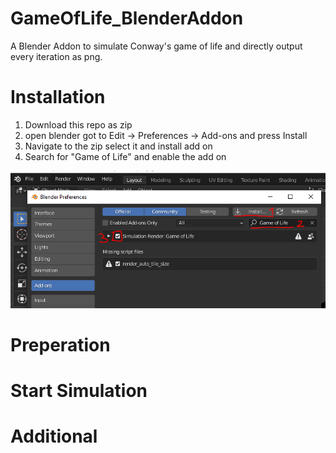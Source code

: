 # GameOfLife_BlenderAddon
A Blender Addon to simulate Conway's game of life and directly output every iteration as png.

# Installation
1. Download this repo as zip
2. open blender got to Edit -> Preferences -> Add-ons and press Install
3. Navigate to the zip select it and install add on
4. Search for "Game of Life" and enable the add on

![This is an image](/doc/install.PNG)

# Preperation

# Start Simulation

# Additional

